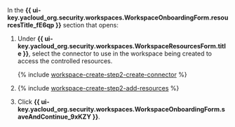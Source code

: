 In the **{{ ui-key.yacloud_org.security.workspaces.WorkspaceOnboardingForm.resourcesTitle_fE6qp }}** section that opens:

1. Under **{{ ui-key.yacloud_org.security.workspaces.WorkspaceResourcesForm.title }}**, select the connector to use in the workspace being created to access the controlled resources.

    {% include [workspace-create-step2-create-connector](./workspace-create-step2-create-connector.md) %}

1. {% include [workspace-create-step2-add-resources](./workspace-create-step2-add-resources.md) %}
1. Click **{{ ui-key.yacloud_org.security.workspaces.WorkspaceOnboardingForm.saveAndContinue_9xKZY }}**.